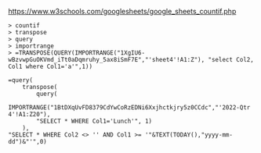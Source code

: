https://www.w3schools.com/googlesheets/google_sheets_countif.php
```
> countif
> transpose
> query
> importrange
> =TRANSPOSE(QUERY(IMPORTRANGE("1XgIU6-wBzvwpGuOKVmd_iTt0aDqmruhy_5ax8iSmF7E","'sheet4'!A1:Z"), "select Col2, Col1 where Col1='a'",1))

```

```
=query(
    transpose(
        query(
            IMPORTRANGE("1BtDXqUvFD8379CdYwCoRzEDNi6Xxjhctkjry5z0CCdc","'2022-Qtr 4'!A1:Z20"),
        "SELECT * WHERE Col1='Lunch'", 1)
    ),
"SELECT * WHERE Col2 <> '' AND Col1 >= '"&TEXT(TODAY(),"yyyy-mm-dd")&"'",0)
```
